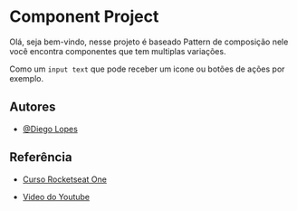 
# Component Project

Olá, seja bem-vindo, nesse projeto é baseado Pattern de composição 
nele você encontra componentes que tem multiplas variações. 

Como um `input text` que pode receber um icone ou botões de ações por exemplo.

## Autores

- [@Diego Lopes](https://www.github.com/Diego-Lopes)


## Referência


- [Curso Rocketseat One](https://app.rocketseat.com.br/ignite)

- [Video do Youtube](https://www.youtube.com/watch?v=oPOKpSFqy-I&ab_channel=Rocketseat)
